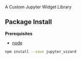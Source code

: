 A Custom Jupyter Widget Library

Package Install
---------------

**Prerequisites**
- [node](http://nodejs.org/)

```bash
npm install --save jupyter_vizard
```
